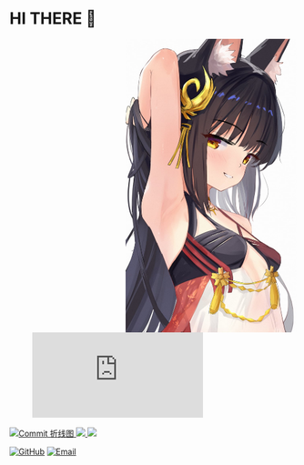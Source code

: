 # HI THERE 👋

<img src="index.jpg" alt="个人照片" width="300" align="right">

<figure><embed src="https://wakatime.com/share/@aliceaierlanta/9bc09664-6b99-4dd2-a3a1-14ffae5c26b1.svg"></embed></figure>

<a href="https://github.com/zhaojinyang117">
  <img width="400" src="https://github-readme-streak-stats.herokuapp.com/?user=zhaojinyang117&theme=radical" alt="Commit 折线图" />
</a>

<a href="https://github.com/zhaojinyang117">
  <img width="400" src="https://github-readme-stats.vercel.app/api/top-langs/?username=zhaojinyang117&layout=compact&theme=radical" />
</a>

<a href="https://github.com/zhaojinyang117">
  <img width="400" src="https://github-readme-stats.vercel.app/api?username=zhaojinyang117&show_icons=true&theme=radical" />
</a>

[![GitHub](https://img.shields.io/badge/-GitHub-181717?style=flat-square&logo=github)](https://github.com/zhaojinyang117)
[![Email](https://img.shields.io/badge/-Email-D14836?style=flat-square&logo=gmail&logoColor=white)](mailto:2450414312@stu.tjise.edu.cn)

